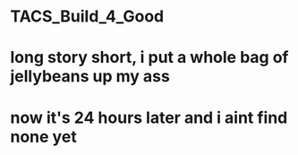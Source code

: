 # TACS_Build_4_Good



# long story short, i put a whole bag of jellybeans up my ass
# now it's 24 hours later and i aint find none yet